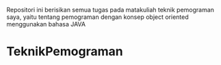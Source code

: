 Repositori ini berisikan semua tugas pada matakuliah teknik pemograman saya,
yaitu tentang pemograman dengan konsep object oriented menggunakan bahasa JAVA
# TeknikPemograman
